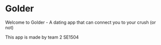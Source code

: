 # Golder
Welcome to Golder - A dating app that can connect you to your crush (or not)



This app is made by team 2 SE1504